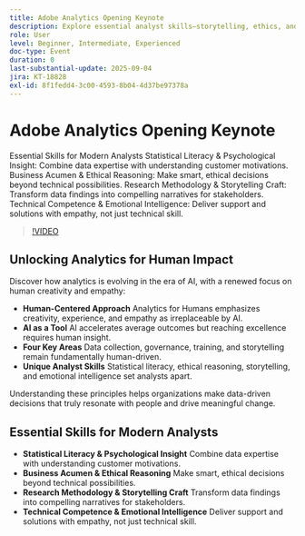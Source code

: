 ```yaml
---
title: Adobe Analytics Opening Keynote
description: Explore essential analyst skills—storytelling, ethics, and empathy—plus how AI and human insight combine to drive meaningful business outcomes.
role: User
level: Beginner, Intermediate, Experienced
doc-type: Event
duration: 0
last-substantial-update: 2025-09-04
jira: KT-18828
exl-id: 8f1fedd4-3c00-4593-8b04-4d37be97378a
---
```

# Adobe Analytics Opening Keynote

Essential Skills for Modern Analysts
Statistical Literacy & Psychological Insight: Combine data expertise with understanding customer motivations.
Business Acumen & Ethical Reasoning: Make smart, ethical decisions beyond technical possibilities.
Research Methodology & Storytelling Craft: Transform data findings into compelling narratives for stakeholders.
Technical Competence & Emotional Intelligence: Deliver support and solutions with empathy, not just technical skill.

>[!VIDEO](https://video.tv.adobe.com/v/3471124/?learn=on&enablevpops)

## Unlocking Analytics for Human Impact

Discover how analytics is evolving in the era of AI, with a renewed focus on human creativity and empathy:

* **Human-Centered Approach** Analytics for Humans emphasizes creativity, experience, and empathy as irreplaceable by AI.
* **AI as a Tool** AI accelerates average outcomes but reaching excellence requires human insight.
* **Four Key Areas** Data collection, governance, training, and storytelling remain fundamentally human-driven.
* **Unique Analyst Skills** Statistical literacy, ethical reasoning, storytelling, and emotional intelligence set analysts apart.

Understanding these principles helps organizations make data-driven decisions that truly resonate with people and drive meaningful change.

## Essential Skills for Modern Analysts

* **Statistical Literacy & Psychological Insight** Combine data expertise with understanding customer motivations.
* **Business Acumen & Ethical Reasoning** Make smart, ethical decisions beyond technical possibilities.
* **Research Methodology & Storytelling Craft** Transform data findings into compelling narratives for stakeholders.
* **Technical Competence & Emotional Intelligence** Deliver support and solutions with empathy, not just technical skill.
